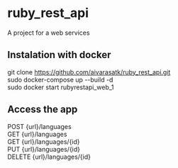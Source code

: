 # ruby_rest_api
A project for a web services

## Instalation with docker
git clone https://github.com/aivarasatk/ruby_rest_api.git <br>
sudo docker-compose up --build -d <br>
sudo docker start rubyrestapi_web_1 <br>

## Access the app
POST {url}/languages <br>
GET {url}/languages <br>
GET {url}/languages/{id} <br>
PUT {url}/languages/{id} <br>
DELETE {url}/languages/{id} <br>

